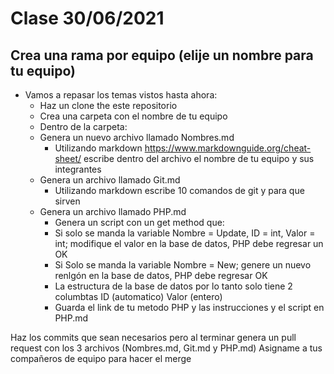 # Clase 30/06/2021

## Crea una rama por equipo (elije un nombre para tu equipo)

- Vamos a repasar los temas vistos hasta ahora:
  * Haz un clone the este repositorio
  * Crea una carpeta con el nombre de tu equipo
  * Dentro de la carpeta:
  * Genera un nuevo archivo llamado Nombres.md 
    - Utilizando markdown https://www.markdownguide.org/cheat-sheet/ escribe dentro del archivo el nombre de tu equipo y sus integrantes
  * Genera un archivo llamado Git.md
    - Utilizando markdown escribe 10 comandos de git y para que sirven
  * Genera un archivo llamado PHP.md
    - Genera un script con un get method que:
    - Si solo se manda la variable Nombre = Update, ID = int,  Valor = int; modifique el valor en la base de datos, PHP debe regresar un OK
    - Si Solo se manda la variable Nombre = New; genere un nuevo renlgón en la base de datos, PHP debe regresar OK
    - La estructura de la base de datos por lo tanto solo tiene 2 columbtas ID (automatico) Valor (entero)
    - Guarda el link de tu metodo PHP y las instrucciones y el script en PHP.md

Haz los commits que sean necesarios pero al terminar genera un pull request con los 3 archivos (Nombres.md, Git.md y PHP.md)
Asigname a tus compañeros de equipo para hacer el merge
